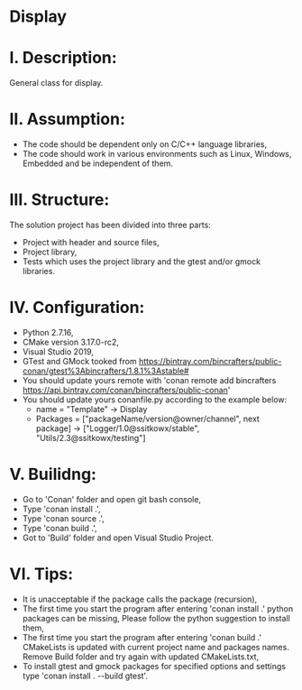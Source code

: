 # Display
# I. Description:
General class for display.

# II. Assumption:
- The code should be dependent only on C/C++ language libraries,
- The code should work in various environments such as Linux, Windows, Embedded and be independent of them.

# III. Structure:
The solution project has been divided into three parts:
- Project with header and source files,
- Project library,
- Tests which uses the project library and the gtest and/or gmock libraries.

# IV. Configuration:
- Python 2.7.16,
- CMake version 3.17.0-rc2,
- Visual Studio 2019,
- GTest and GMock tooked from https://bintray.com/bincrafters/public-conan/gtest%3Abincrafters/1.8.1%3Astable#
- You should update yours remote with 'conan remote add bincrafters https://api.bintray.com/conan/bincrafters/public-conan'
- You should update yours conanfile.py according to the example below:
  - name     = "Template"                                          -> Display
  - Packages = ["packageName/version@owner/channel", next package] -> ["Logger/1.0@ssitkowx/stable", "Utils/2.3@ssitkowx/testing"] 

# V. Builidng:
- Go to 'Conan' folder and open git bash console,
- Type 'conan install .',
- Type 'conan source .',
- Type 'conan build .',
- Got to 'Build' folder and open Visual Studio Project.

# VI. Tips:
- It is unacceptable if the package calls the package (recursion),
- The first time you start the program after entering 'conan install .' python packages can be missing,
  Please follow the python suggestion to install them,
- The first time you start the program after entering 'conan build .' CMakeLists is updated with current project name and packages names.
  Remove Build folder and try again with updated CMakeLists.txt,
- To install gtest and gmock packages for specified options and settings type 'conan install . --build gtest'.